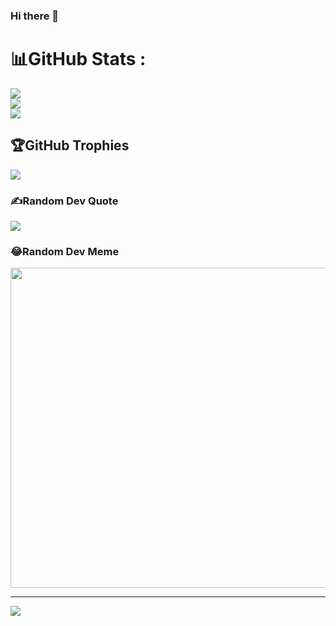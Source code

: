 ### Hi there 👋

# 📊GitHub Stats :
![](https://github-readme-stats.vercel.app/api?username=BrotQadevlop1102&theme=radical&hide_border=false&include_all_commits=true&count_private=false)<br/>
![](https://github-readme-streak-stats.herokuapp.com/?user=BrotQadevlop1102&theme=radical&hide_border=false)<br/>
![](https://github-readme-stats.vercel.app/api/top-langs/?username=BrotQadevlop1102&theme=radical&hide_border=false&include_all_commits=true&count_private=false&layout=compact)

## 🏆GitHub Trophies
![](https://github-trophies.vercel.app/?username=BrotQadevlop1102&theme=dracula&no-frame=false&no-bg=false&margin-w=4)

### ✍️Random Dev Quote
![](https://quotes-github-readme.vercel.app/api?type=horizontal&theme=radical)

### 😂Random Dev Meme
<img src="https://random-memer.herokuapp.com/" width="512px"/>

---
[![](https://visitcount.itsvg.in/api?id=BrotQadevlop1102&icon=0&color=0)](https://visitcount.itsvg.in)

